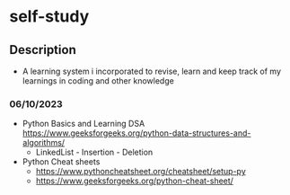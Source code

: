 # self-study
## Description
- A learning system i incorporated to revise, learn and keep track of my learnings in coding and other knowledge
### 06/10/2023
- Python Basics and Learning DSA https://www.geeksforgeeks.org/python-data-structures-and-algorithms/
	- LinkedList - Insertion - Deletion 
- Python Cheat sheets
	- https://www.pythoncheatsheet.org/cheatsheet/setup-py
	- https://www.geeksforgeeks.org/python-cheat-sheet/

